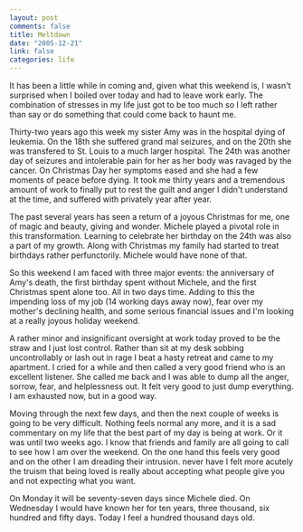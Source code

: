 ```yaml
--- 
layout: post
comments: false
title: Meltdown
date: "2005-12-21"
link: false
categories: life
---
```

It has been a little while in coming and, given what this weekend is, I wasn't surprised when I boiled over today and had to leave work early. The combination of stresses in my life just got to be too much so I left rather than say or do something that could come back to haunt me.

Thirty-two years ago this week my sister Amy was in the hospital dying of leukemia. On the 18th she suffered grand mal seizures, and on the 20th she was transfered to St. Louis to a much larger hospital. The 24th was another day of seizures and intolerable pain for her as her body was ravaged by the cancer. On Christmas Day her symptoms eased and she had a few moments of peace before dying. It took me thirty years and a tremendous amount of work to finally put to rest the guilt and anger I didn't understand at the time, and suffered with privately year after year.

The past several years has seen a return of a joyous Christmas for me, one of magic and beauty, giving and wonder. Michele played a pivotal role in this transformation. Learning to celebrate her birthday on the 24th was also a part of my growth. Along with Christmas my family had started to treat birthdays rather perfunctorily. Michele would have none of that.

So this weekend I am faced with three major events: the anniversary of Amy's death, the first birthday spent without Michele, and the first Christmas spent alone too. All in two days time. Adding to this the impending loss of my job (14 working days away now), fear over my mother's declining health, and some serious financial issues and I'm looking at a really joyous holiday weekend.

A rather minor and insignificant oversight at work today proved to be the straw and I just lost control. Rather than sit at my desk sobbing uncontrollably or lash out in rage I beat a hasty retreat and came to my apartment. I cried for a while and then called a very good friend who is an excellent listener. She called me back and I was able to dump all the anger, sorrow, fear, and helplessness out. It felt very good to just dump everything. I am exhausted now, but in a good way.

Moving through the next few days, and then the next couple of weeks is going to be very difficult. Nothing feels normal any more, and it is a sad commentary on my life that the best part of my day is being at work. Or it was until two weeks ago. I know that friends and family are all going to call to see how I am over the weekend. On the one hand this feels very good and on the other I am dreading their intrusion. never have I felt more acutely the truism that being loved is really about accepting what people give you and not expecting what you want.

On Monday it will be seventy-seven days since Michele died. On Wednesday I would have known her for ten years, three thousand, six hundred and fifty days. Today I feel a hundred thousand days old.
